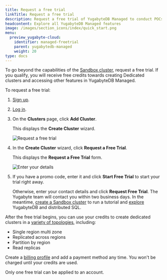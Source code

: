 ```yaml
---
title: Request a free trial
linkTitle: Request a free trial
description: Request a free trial of YugabyteDB Managed to conduct POCs and performance testing.
headcontent: Explore all YugabyteDB Managed features
image: /images/section_icons/index/quick_start.png
menu:
  preview_yugabyte-cloud:
    identifier: managed-freetrial
    parent: yugabytedb-managed
    weight: 20
type: docs
---
```


To go beyond the capabilities of the [Sandbox cluster](../cloud-basics/create-clusters/create-clusters-free/), request a free trial. If you qualify, you will receive free credits towards creating Dedicated clusters and accessing other features in YugabyteDB Managed.

To request a free trial:

1. [Sign up](https://cloud.yugabyte.com/signup?utm_medium=direct&utm_source=docs&utm_campaign=YBM_signup).
1. [Log in](https://cloud.yugabyte.com/login).
1. On the **Clusters** page, click **Add Cluster**.

    This displays the **Create Cluster** wizard.

    ![Request a free trial](/images/yb-cloud/managed-trial.png)

1. In the **Create Cluster** wizard, click **Request a Free Trial**.

    This displays the **Request a Free Trial** form.

    ![Enter your details](/images/yb-cloud/managed-trial-2.png)

1. If you have a promo code, enter it and click **Start Free Trial** to start your trial right away.

    Otherwise, enter your contact details and click **Request Free Trial**. The Yugabyte team will contact you within two business days. In the meantime, [create a Sandbox cluster](../cloud-basics/create-clusters/create-clusters-free/) to run a tutorial and [explore](../../explore/) YugabyteDB and distributed SQL.

After the free trial begins, you can use your credits to create dedicated clusters in a [variety of topologies](../cloud-basics/create-clusters-topology/), including:

- Single region multi zone
- Replicated across regions
- Partition by region
- Read replicas

Create a [billing profile](../cloud-admin/cloud-billing-profile/) and add a payment method any time. You won't be charged until your credits are used.

Only one free trial can be applied to an account.
